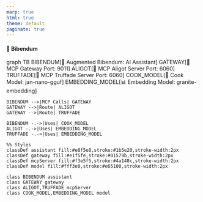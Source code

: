 ```yaml
---
marp: true
html: true
theme: default
paginate: true
---
```

<style>
.dodgerblue {
  color: dodgerblue;
}
</style>
#### 🛞 Bibendum

<div class="mermaid">
graph TB
    BIBENDUM[🤖 Augmented Bibendum: AI Assistant]
    GATEWAY[🚪 MCP Gateway Port: 9011]
    ALIGOT[🧀 MCP Aligot Server Port: 6060]
    TRUFFADE[🥔 MCP Truffade Server Port: 6060]
    COOK_MODEL[🍳 Cook Model: jan-nano-gguf]
    EMBEDDING_MODEL[📊 Embedding Model: granite-embedding]

    BIBENDUM -->|MCP Calls| GATEWAY
    GATEWAY -->|Route| ALIGOT
    GATEWAY -->|Route| TRUFFADE

    BIBENDUM -.->|Uses| COOK_MODEL
    ALIGOT -.->|Uses| EMBEDDING_MODEL
    TRUFFADE -.->|Uses| EMBEDDING_MODEL

    %% Styles
    classDef assistant fill:#e8f5e8,stroke:#1b5e20,stroke-width:2px
    classDef gateway fill:#e1f5fe,stroke:#01579b,stroke-width:2px
    classDef mcpServer fill:#f3e5f5,stroke:#4a148c,stroke-width:2px
    classDef model fill:#fff3e0,stroke:#e65100,stroke-width:2px

    class BIBENDUM assistant
    class GATEWAY gateway
    class ALIGOT,TRUFFADE mcpServer
    class COOK_MODEL,EMBEDDING_MODEL model
</div>